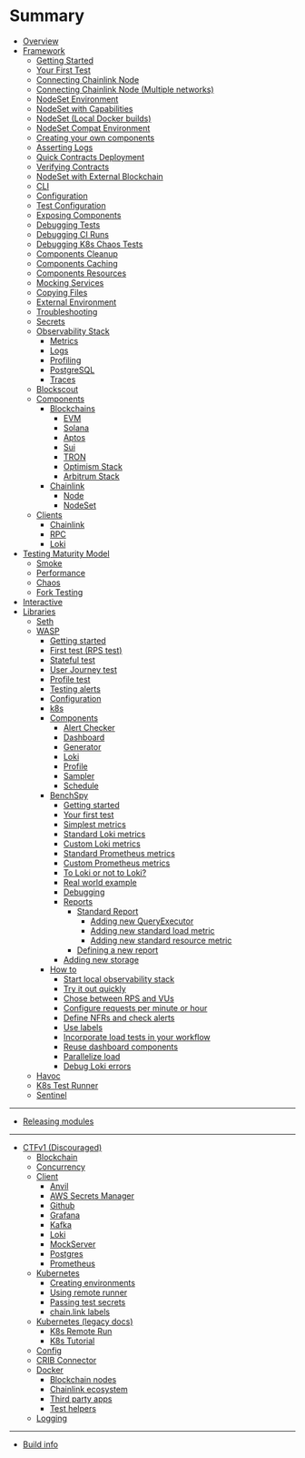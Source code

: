 # Summary

- [Overview](./overview.md)
- [Framework](./framework/overview.md)
  - [Getting Started](./framework/getting_started.md)
  - [Your First Test](./framework/first_test.md)
  - [Connecting Chainlink Node](./framework/connecting_chainlink_node.md)
  - [Connecting Chainlink Node (Multiple networks)]()
  - [NodeSet Environment](./framework/nodeset_environment.md)
  - [NodeSet with Capabilities](./framework/nodeset_capabilities.md)
  - [NodeSet (Local Docker builds)](./framework/nodeset_docker_rebuild.md)
  - [NodeSet Compat Environment](./framework/nodeset_compatibility.md)
  - [Creating your own components](./developing/developing_components.md)
  - [Asserting Logs](./developing/asserting_logs.md)
  - [Quick Contracts Deployment](./framework/quick_deployment.md)
  - [Verifying Contracts](./framework/verify.md)
  - [NodeSet with External Blockchain]()
  - [CLI](./framework/cli.md)
  - [Configuration](./framework/configuration.md)
  - [Test Configuration](./framework/test_configuration_overrides.md)
  - [Exposing Components](framework/components/state.md)
  - [Debugging Tests](framework/components/debug.md)
  - [Debugging CI Runs](framework/components/debug_ci.md)
  - [Debugging K8s Chaos Tests](framework/chaos/debug-k8s.md)
  - [Components Cleanup](framework/components/cleanup.md)
  - [Components Caching](framework/components/caching.md)
  - [Components Resources](framework/components/resources.md)
  - [Mocking Services](framework/components/mocking.md)
  - [Copying Files](framework/copying_files.md)
  - [External Environment](framework/components/external.md)
  - [Troubleshooting](framework/components/troubleshooting.md)
  - [Secrets]()
  - [Observability Stack](framework/observability/observability_stack.md)
    - [Metrics](framework/observability/metrics.md)
    - [Logs](framework/observability/logs.md)
    - [Profiling](framework/observability/profiling.md)
    - [PostgreSQL](framework/observability/postgresql.md)
    - [Traces]()
  - [Blockscout](framework/observability/blockscout.md)
  - [Components](framework/components/overview.md)
    - [Blockchains](framework/components/blockchains/overview.md)
      - [EVM](framework/components/blockchains/evm.md)
      - [Solana](framework/components/blockchains/solana.md)
      - [Aptos](framework/components/blockchains/aptos.md)
      - [Sui](framework/components/blockchains/sui.md)
      - [TRON](framework/components/blockchains/tron.md)
      - [Optimism Stack]()
      - [Arbitrum Stack]()
    - [Chainlink](framework/components/chainlink.md)
      - [Node](framework/components/chainlink/node.md)
      - [NodeSet](framework/components/chainlink/nodeset.md)
  - [Clients]()
    - [Chainlink]()
    - [RPC]()
    - [Loki]()
- [Testing Maturity Model](framework/testing.md)
  - [Smoke]()
  - [Performance]()
  - [Chaos](./framework/chaos/chaos.md)
  - [Fork Testing](./framework/fork.md)
- [Interactive](framework/interactive.md)
- [Libraries](./libraries.md)
  - [Seth](./libs/seth.md)
  - [WASP](./libs/wasp/overview.md)
    - [Getting started](./libs/wasp/getting_started.md)
    - [First test (RPS test)](./libs/wasp/first_test.md)
    - [Stateful test](./libs/wasp/stateful_test.md)
    - [User Journey test](./libs/wasp/user_journey_test.md)
    - [Profile test](./libs/wasp/profile_test.md)
    - [Testing alerts]()
    - [Configuration](./libs/wasp/configuration.md)
    - [k8s](./libs/wasp/k8s.md)
    - [Components](./libs/wasp/components/overview.md)
      - [Alert Checker]()
      - [Dashboard](./libs/wasp/components/dashboard.md)
      - [Generator](./libs/wasp/components/generator.md)
      - [Loki](./libs/wasp/components/loki.md)
      - [Profile](./libs/wasp/components/profile.md)
      - [Sampler](./libs/wasp/components/sampler.md)
      - [Schedule](./libs/wasp/components/schedule.md)
    - [BenchSpy](./libs/wasp/benchspy/overview.md)
      - [Getting started](./libs/wasp/benchspy/getting_started.md)
      - [Your first test](./libs/wasp/benchspy/first_test.md)
      - [Simplest metrics](./libs/wasp/benchspy/simplest_metrics.md)
      - [Standard Loki metrics](./libs/wasp/benchspy/loki_std.md)
      - [Custom Loki metrics](./libs/wasp/benchspy/loki_custom.md)
      - [Standard Prometheus metrics](./libs/wasp/benchspy/prometheus_std.md)
      - [Custom Prometheus metrics](./libs/wasp/benchspy/prometheus_custom.md)
      - [To Loki or not to Loki?](./libs/wasp/benchspy/loki_dillema.md)
      - [Real world example](./libs/wasp/benchspy/real_world.md)
      - [Debugging](./libs/wasp/benchspy/debugging.md)
      - [Reports](./libs/wasp/benchspy/reports/overview.md)
        - [Standard Report](./libs/wasp/benchspy/reports/standard_report.md)
          - [Adding new QueryExecutor](./libs/wasp/benchspy/reports/new_executor.md)
          - [Adding new standard load metric]()
          - [Adding new standard resource metric]()
        - [Defining a new report](./libs/wasp/benchspy/reports/new_report.md)
      - [Adding new storage]()
    - [How to](./libs/wasp/how-to/overview.md)
      - [Start local observability stack](./libs/wasp/how-to/start_local_observability_stack.md)
      - [Try it out quickly](./libs/wasp/how-to/run_included_tests.md)
      - [Chose between RPS and VUs](./libs/wasp/how-to/chose_rps_vu.md)
      - [Configure requests per minute or hour](./libs/wasp/how-to/rps_per_minute.md)
      - [Define NFRs and check alerts](./libs/wasp/how-to/define_nfr_check_alerts.md)
      - [Use labels](./libs/wasp/how-to/use_labels.md)
      - [Incorporate load tests in your workflow](./libs/wasp/how-to/incorporate_load_tests.md)
      - [Reuse dashboard components](./libs/wasp/how-to/reuse_dashboard_components.md)
      - [Parallelize load](./libs/wasp/how-to/parallelise_load.md)
      - [Debug Loki errors](./libs/wasp/how-to/debug_loki_errors.md)
  - [Havoc](./libs/havoc.md)
  - [K8s Test Runner](k8s-test-runner/k8s-test-runner.md)
  - [Sentinel](./libs/sentinel.md)

---

- [Releasing modules](releasing_modules.md)

---

- [CTFv1 (Discouraged)](lib.md)
  - [Blockchain](lib/blockchain.md)
  - [Concurrency](lib/concurrency.md)
  - [Client](lib/client.md)
    - [Anvil]()
    - [AWS Secrets Manager](lib/client/aws_secrets_manager.md)
    - [Github](lib/client/github.md)
    - [Grafana](lib/client/grafana.md)
    - [Kafka](lib/client/kafka.md)
    - [Loki](lib/client/loki.md)
    - [MockServer](lib/client/mockserver.md)
    - [Postgres](lib/client/postgres.md)
    - [Prometheus](lib/client/prometheus.md)
  - [Kubernetes](lib/k8s_new/overview.md)
    - [Creating environments](lib/k8s_new/environments.md)
    - [Using remote runner](lib/k8s_new/remote_runner.md)
    - [Passing test secrets](lib/k8s_new/test_secrets.md)
    - [chain.link labels](lib/k8s/labels.md)
  - [Kubernetes (legacy docs)](lib/k8s/KUBERNETES.md)
    - [K8s Remote Run](lib/k8s/REMOTE_RUN.md)
    - [K8s Tutorial](lib/k8s/TUTORIAL.md)
  - [Config](lib/config/config.md)
  - [CRIB Connector](lib/crib.md)
  - [Docker](lib/docker/overview.md)
    - [Blockchain nodes](lib/docker/blockchain_nodes.md)
    - [Chainlink ecosystem](lib/docker/chainlink_ecosystem.md)
    - [Third party apps]()
    - [Test helpers](lib/docker/test_helpers.md)
  - [Logging](lib/logging.md)

---

- [Build info](build_info.md)
